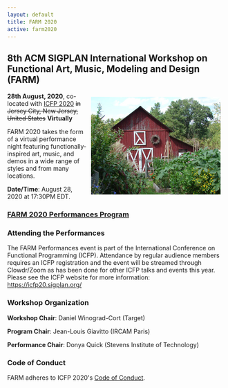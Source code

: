```yaml
---
layout: default
title: FARM 2020
active: farm2020
---
```


## 8th ACM SIGPLAN International Workshop on Functional Art, Music, Modeling and Design (FARM)

<img src="/files/farm-lambda-small.jpg" style="float: right; margin: 10px;" />

**28th August, 2020**, co-located with
[ICFP 2020](https://icfp20.sigplan.org/)
<span style="text-decoration: line-through;">in Jersey City, New Jersey, United States</span>
 **Virtually**
 
FARM 2020 takes the form of a virtual performance night featuring functionally-inspired art, music, and demos in a wide range of styles and from many locations.

**Date/Time**: August 28, 2020 at 17:30PM EDT. 

### [FARM 2020 Performances Program](https://functional-art.org/2020/performances)

### Attending the Performances

The FARM Performances event is part of the International Conference on Functional Programming (ICFP). Attendance by regular audience members requires an ICFP registration and the event will be streamed through Clowdr/Zoom as has been done for other ICFP talks and events this year. Please see the ICFP website for more information: https://icfp20.sigplan.org/

### Workshop Organization

**Workshop Chair**: Daniel Winograd-Cort (Target)

**Program Chair**: Jean-Louis Giavitto (IRCAM Paris)

**Performance Chair**: Donya Quick (Stevens Institute of Technology)

### Code of Conduct

FARM adheres to ICFP 2020's
[Code of Conduct](http://icfp19.sigplan.org/attending/code-of-conduct).
